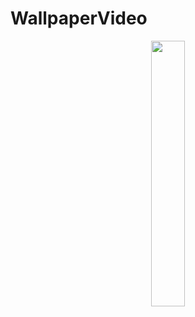 # WallpaperVideo
<p align="center" width="100%">
    <img width="33%" src="https://profile-counter.glitch.me/muratbekler/count.svg"> 
</p>

